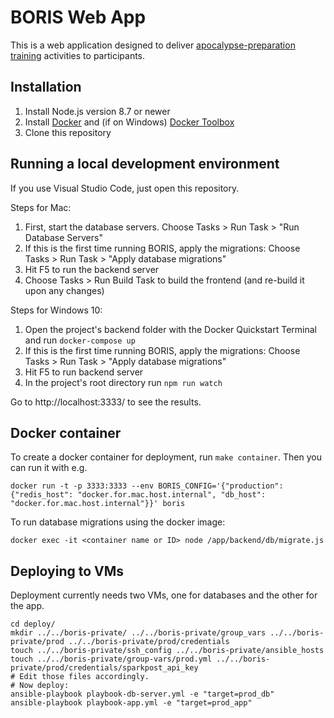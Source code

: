 BORIS Web App
=============

This is a web application designed to deliver [apocalypse-preparation training](https://apocalypsemadeeasy.com)
activities to participants.

Installation
------------

1. Install Node.js version 8.7 or newer
1. Install [Docker](https://www.docker.com/) and (if on Windows) [Docker Toolbox](https://docs.docker.com/toolbox/toolbox_install_windows/)
1. Clone this repository


Running a local development environment
---------------------------------------

If you use Visual Studio Code, just open this repository.

Steps for Mac:

1. First, start the database servers. Choose Tasks > Run Task > "Run Database Servers"
1. If this is the first time running BORIS, apply the migrations: Choose Tasks > Run Task >
   "Apply database migrations"
1. Hit F5 to run the backend server
1. Choose Tasks > Run Build Task to build the frontend (and re-build it upon any changes)

Steps for Windows 10:

1. Open the project's backend folder with the Docker Quickstart Terminal and run `docker-compose up`
1. If this is the first time running BORIS, apply the migrations: Choose Tasks > Run Task >
   "Apply database migrations"
1. Hit F5 to run backend server
1. In the project's root directory run `npm run watch`

Go to http://localhost:3333/ to see the results.

Docker container
----------------
To create a docker container for deployment, run `make container`. Then you can run it with e.g.

```
docker run -t -p 3333:3333 --env BORIS_CONFIG='{"production": {"redis_host": "docker.for.mac.host.internal", "db_host": "docker.for.mac.host.internal"}}' boris
```

To run database migrations using the docker image:
```
docker exec -it <container name or ID> node /app/backend/db/migrate.js
```

Deploying to VMs
----------------

Deployment currently needs two VMs, one for databases and the other for the app.

```
cd deploy/
mkdir ../../boris-private/ ../../boris-private/group_vars ../../boris-private/prod ../../boris-private/prod/credentials
touch ../../boris-private/ssh_config ../../boris-private/ansible_hosts 
touch ../../boris-private/group-vars/prod.yml ../../boris-private/prod/credentials/sparkpost_api_key
# Edit those files accordingly.
# Now deploy:
ansible-playbook playbook-db-server.yml -e "target=prod_db"
ansible-playbook playbook-app.yml -e "target=prod_app"
```